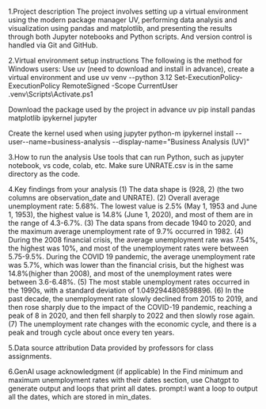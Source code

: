 1.Project description
The project involves setting up a virtual environment using the modern package manager UV, performing data analysis and visualization using pandas and matplotlib, and presenting the results through both Jupyter notebooks and Python scripts. And version control is handled via Git and GitHub.

2.Virtual environment setup instructions
The following is the method for Windows users:
Use uv (need to download and install in advance), create a virtual environment and use
uv venv --python 3.12
Set-ExecutionPolicy-ExecutionPolicy RemoteSigned -Scope CurrentUser
.venv\Scripts\Activate.ps1

Download the package used by the project in advance
uv pip install pandas matplotlib ipykernel jupyter

Create the kernel used when using jupyter
python-m ipykernel install --user--name=business-analysis --display-name="Business Analysis (UV)"

3.How to run the analysis
Use tools that can run Python, such as jupyter notebook, vs code, colab, etc.
Make sure UNRATE.csv is in the same directory as the code.

4.Key findings from your analysis
(1) The data shape is (928, 2) (the two columns are observation_date and UNRATE).
(2) Overall average unemployment rate: 5.68%. The lowest value is 2.5% (May 1, 1953 and June 1, 1953), the highest value is 14.8% (June 1, 2020), and most of them are in the range of 4.3-6.7%.
(3) The data spans from decade 1940 to 2020, and the maximum average unemployment rate of 9.7% occurred in 1982.
(4) During the 2008 financial crisis, the average unemployment rate was 7.54%, the highest was 10%, and most of the unemployment rates were between 5.75-9.5%. During the COVID 19 pandemic, the average unemployment rate was 5.7%, which was lower than the financial crisis, but the highest was 14.8%(higher than 2008), and most of the unemployment rates were between 3.6-6.48%.
(5) The most stable unemployment rates occurred in the 1990s, with a standard deviation of 1.0492944808598896.
(6) In the past decade, the unemployment rate slowly declined from 2015 to 2019, and then rose sharply due to the impact of the COVID-19 pandemic, reaching a peak of 8 in 2020, and then fell sharply to 2022 and then slowly rose again.
(7) The unemployment rate changes with the economic cycle, and there is a peak and trough cycle about once every ten years.

5.Data source attribution
Data provided by professors for class assignments.

6.GenAI usage acknowledgment (if applicable)
In the Find minimum and maximum unemployment rates with their dates section, use Chatgpt to generate output and loops that print all dates.
prompt:I want a loop to output all the dates, which are stored in min_dates.